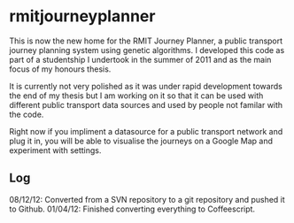 rmitjourneyplanner
==================

This is now the new home for the RMIT Journey Planner, a public transport journey planning system using genetic algorithms.
I developed this code as part of a studentship I undertook in the summer of 2011 and as the main focus of my honours thesis.

It is currently not very polished as it was under rapid development towards the end of my thesis but I am working on it so that it can be used with different public transport data sources and used by people not familar with the code. 

Right now if you impliment a datasource for a public transport network and plug it in, you will be able to visualise the journeys on a Google Map and experiment with settings.

Log
----------------------------------------
08/12/12: Converted from a SVN repository to a git repository and pushed it to Github.
01/04/12: Finished converting everything to Coffeescript.